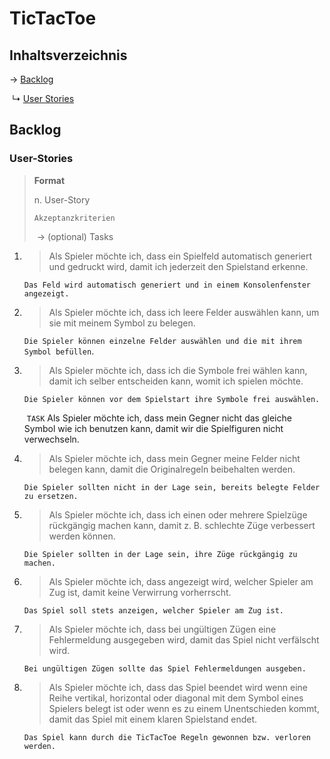 # TicTacToe

## Inhaltsverzeichnis

→ [Backlog](#backlog)

​    ↳ [User Stories](#user-stories)

## Backlog

### User-Stories

> **Format**
>
> n. User-Story
>
> `Akzeptanzkriterien`
>
> ​	-> (optional) Tasks



1. > Als Spieler möchte ich, dass ein Spielfeld automatisch generiert und gedruckt wird, damit ich jederzeit den Spielstand erkenne.

   `Das Feld wird automatisch generiert und in einem Konsolenfenster angezeigt.`

   

2. > Als Spieler möchte ich, dass ich leere Felder auswählen kann, um sie mit meinem Symbol zu belegen.

   `Die Spieler können einzelne Felder auswählen und die mit ihrem Symbol befüllen`.

   

3. > Als Spieler möchte ich, dass ich die Symbole frei wählen kann, damit ich selber entscheiden kann, womit ich spielen möchte.

   `Die Spieler können vor dem Spielstart ihre Symbole frei auswählen.`

   ​		`TASK` Als Spieler möchte ich, dass mein Gegner nicht das gleiche Symbol wie ich benutzen kann, damit wir die Spielfiguren nicht verwechseln.

   

4. > Als Spieler möchte ich, dass mein Gegner meine Felder nicht belegen kann, damit die Originalregeln beibehalten werden.

   `Die Spieler sollten nicht in der Lage sein, bereits belegte Felder zu ersetzen.`

   

5. > Als Spieler möchte ich, dass ich einen oder mehrere Spielzüge rückgängig machen kann, damit z. B. schlechte Züge verbessert werden können.

   `Die Spieler sollten in der Lage sein, ihre Züge rückgängig zu machen.`

   

6. > Als Spieler möchte ich, dass angezeigt wird, welcher Spieler am Zug ist, damit keine Verwirrung vorherrscht.

   `Das Spiel soll stets anzeigen, welcher Spieler am Zug ist.`

   

7. > Als Spieler möchte ich, dass bei ungültigen Zügen eine Fehlermeldung ausgegeben wird, damit das Spiel nicht verfälscht wird.

   `Bei ungültigen Zügen sollte das Spiel Fehlermeldungen ausgeben.`

   

8. > Als Spieler möchte ich, dass das Spiel beendet wird wenn eine Reihe vertikal, horizontal oder diagonal mit dem Symbol eines Spielers belegt ist oder wenn es zu einem Unentschieden kommt, damit das Spiel mit einem klaren Spielstand endet.

   `Das Spiel kann durch die TicTacToe Regeln gewonnen bzw. verloren werden.`
